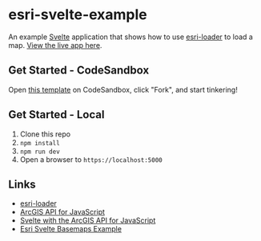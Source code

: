 # esri-svelte-example

An example [Svelte](https://svelte.dev/) application that shows how to use [esri-loader](https://github.com/Esri/esri-loader) to load a map. [View the live app here](https://esri-svelte-example.surge.sh/).

## Get Started - CodeSandbox

Open [this template](https://codesandbox.io/s/esri-svelte-example-syije) on CodeSandbox, click "Fork", and start tinkering!

## Get Started - Local

1. Clone this repo
2. `npm install`
3. `npm run dev`
4. Open a browser to `https://localhost:5000`

## Links

- [esri-loader](https://github.com/Esri/esri-loader)
- [ArcGIS API for JavaScript](https://developers.arcgis.com/javascript/)
- [Svelte with the ArcGIS API for JavaScript](https://odoe.net/blog/svelte-with-the-arcgis-api-for-javascript/)
- [Esri Svelte Basemaps Example](https://github.com/jwasilgeo/esri-svelte-basemaps-example)
